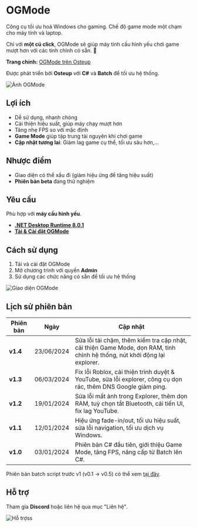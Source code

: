 # OGMode
Công cụ tối ưu hoá Windows cho gaming. Chế độ game mode một chạm cho máy tính và laptop.

Chỉ với **một cú click**, OGMode sẽ giúp máy tính cấu hình yếu chơi game mượt hơn với các tinh chỉnh có sẵn. 🚀

**Trang chính:** [OGMode trên Osteup](https://osteup.com/ogmode/)

Được phát triển bởi **Osteup** với **C#** và **Batch** để tối ưu hệ thống.

![Ảnh OGMode](https://github.com/SiroCandy06/OGMode/assets/101639160/e50f465b-47b9-4b1a-9c4d-c6fdafaff1c5)

## Lợi ích
- Dễ sử dụng, nhanh chóng
- Cải thiện hiệu suất, giúp máy chạy mượt hơn
- Tăng nhẹ FPS so với mặc định
- **Game Mode** giúp tập trung tài nguyên khi chơi game
- **Cập nhật tương lai**: Giảm lag game cụ thể, tối ưu sâu hơn,...

## Nhược điểm
- Giao diện có thể xấu đi (giảm hiệu ứng để tăng hiệu suất)
- **Phiên bản beta** đang thử nghiệm

## Yêu cầu
Phù hợp với **máy cấu hình yếu**.
- **[.NET Desktop Runtime 8.0.1](https://dotnet.microsoft.com/en-us/download/dotnet/8.0)**
- **[Tải & Cài đặt OGMode](https://github.com/SiroCandy06/OGMode/releases)**

## Cách sử dụng
1. Tải và cài đặt OGMode
2. Mở chương trình với quyền **Admin**
3. Sử dụng các chức năng có sẵn để tối ưu hệ thống

![Giao diện OGMode](https://github.com/SiroCandy06/OGMode/assets/101639160/445d2bcc-2220-4553-bc5f-73528130fd8f)

## Lịch sử phiên bản
| Phiên bản | Ngày        | Cập nhật |
|-----------|------------|-----------------------------------------------------------------------------------------------------------------------------------|
| **v1.4** | 23/06/2024 | Sửa lỗi tải chậm, thêm kiểm tra cập nhật, cải thiện Game Mode, dọn RAM, tinh chỉnh hệ thống, nút khởi động lại explorer. |
| **v1.3** | 06/03/2024 | Fix lỗi Roblox, cải thiện trình duyệt & YouTube, sửa lỗi explorer, công cụ dọn rác, thêm DNS Google giảm ping. |
| **v1.2** | 19/01/2024 | Sửa lỗi mất ảnh trong Explorer, thêm dọn RAM, tuỳ chọn tắt Bluetooth, cải tiến UI, fix lag YouTube. |
| **v1.1** | 12/01/2024 | Hiệu ứng fade-in/out, tối ưu hiệu suất, sửa lỗi navigation, tối ưu dịch vụ Windows. |
| **v1.0** | 03/01/2024 | Phiên bản C# đầu tiên, giới thiệu Game Mode, tăng FPS, nâng cấp từ Batch lên C#. |

Phiên bản batch script trước v1 (v0.1 -> v0.5) có thể xem [tại đây](https://osteup.com/tool-ogmode-fix-lag-windows-toi-uu-hoa-may-tinh/).

## Hỗ trợ
Tham gia **Discord** hoặc liên hệ qua mục "Liên hệ".

![Hỗ trợ](https://github.com/SiroCandy06/OGMode/assets/101639160/504aeffc-4e15-4d63-8c31-ceeec8c700fe)ss